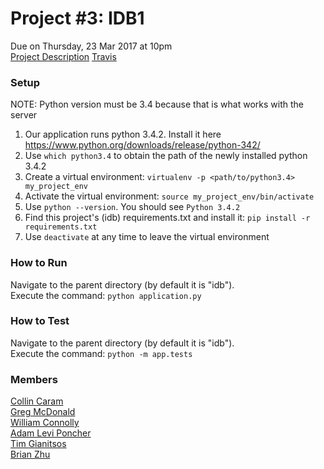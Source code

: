 # Project #3: IDB1
Due on Thursday, 23 Mar 2017 at 10pm  
[Project Description](http://www.cs.utexas.edu/users/downing/cs373/projects/IDB1.html)
[Travis](https://travis-ci.org/collinc777/idb/builds)  

### Setup
NOTE: Python version must be 3.4 because that is what works with the server  

1. Our application runs python 3.4.2. Install it here https://www.python.org/downloads/release/python-342/
2. Use ```which python3.4``` to obtain the path of the newly installed python 3.4.2
3. Create a virtual environment: ```virtualenv -p <path/to/python3.4> my_project_env```  
4. Activate the virtual environment: ```source my_project_env/bin/activate```
5. Use ```python --version```. You should see ```Python 3.4.2```
6. Find this project's (idb) requirements.txt and install it: ```pip install -r requirements.txt```
7. Use ```deactivate``` at any time to leave the virtual environment

### How to Run
Navigate to the parent directory (by default it is "idb").  
Execute the command: ```python application.py```
  
### How to Test
Navigate to the parent directory (by default it is "idb").  
Execute the command: ```python -m app.tests```

### Members
[Collin Caram](https://github.com/collinc777)  
[Greg McDonald](https://github.com/gregorymcdonald)  
[William Connolly](https://github.com/ibly31ut)  
[Adam Levi Poncher](http://github.com/alp3246)  
[Tim Gianitsos](https://github.com/timgianitsos)  
[Brian Zhu](https://github.com/BrianZhu1)  
